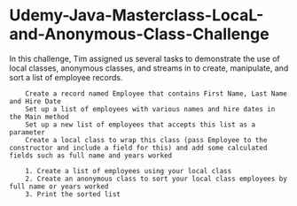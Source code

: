 # Udemy-Java-Masterclass-LocaL-and-Anonymous-Class-Challenge
In this challenge, Tim assigned us several tasks to demonstrate the use of local classes, anonymous classes, and streams in to create, manipulate, and sort a list of employee records.

        Create a record named Employee that contains First Name, Last Name and Hire Date
        Set up a list of employees with various names and hire dates in the Main method
        Set up a new list of employees that accepts this list as a parameter
        Create a local class to wrap this class (pass Employee to the constructor and include a field for this) and add some calculated fields such as full name and years worked

        1. Create a list of employees using your local class
        2. Create an anonymous class to sort your local class employees by full name or years worked
        3. Print the sorted list
